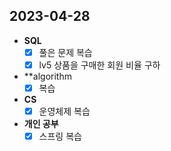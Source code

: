 ## 2023-04-28

+ **SQL**
  + [x] 풀은 문제 복습
  + [x] lv5 상품을 구매한 회원 비율 구하

+ **algorithm
  + [x] 복습

+ **CS**
  + [x] 운영체제 복습

+ **개인 공부**
  + [x] 스프링 복습
